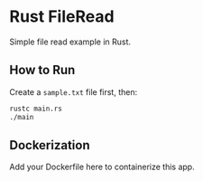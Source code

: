 # Rust FileRead

Simple file read example in Rust.

## How to Run

Create a `sample.txt` file first, then:

```bash
rustc main.rs
./main
```

## Dockerization

Add your Dockerfile here to containerize this app.
